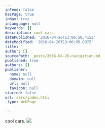 ```yaml
---
inFeed: false
hasPage: true
inNav: true
inLanguage: null
keywords: []
description: cool cars.
datePublished: '2016-04-26T13:06:58.415Z'
dateModified: '2016-04-26T13:06:05.807Z'
title: ''
author: []
sourcePath: _posts/2016-04-26-navigation.md
published: true
authors: []
publisher:
  name: null
  domain: null
  url: null
  favicon: null
starred: false
url: cars/index.html
_type: WebPage

---
```

cool cars.
![](https://the-grid-user-content.s3-us-west-2.amazonaws.com/8323ef55-fa7e-4ab1-9753-dc749d4c7b8c.jpg)